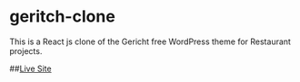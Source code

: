 # geritch-clone

This is a React js clone of the Gericht free WordPress theme for Restaurant projects. 


##[Live Site](https://websites-fd1cd.firebaseapp.com/)








